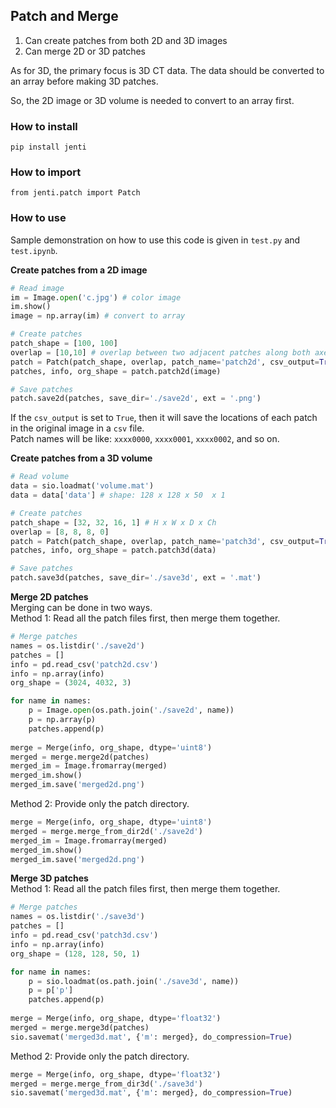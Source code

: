 ## Patch and Merge 
1. Can create patches from both 2D and 3D images
2. Can merge 2D or 3D patches 

As for 3D, the primary focus is 3D CT data. The data should be converted to an array before making 3D patches. 

So, the 2D image or 3D volume is needed to convert to an array first.

### How to install
```
pip install jenti
```

### How to import
```
from jenti.patch import Patch
```

### How to use
Sample demonstration on how to use this code is given in `test.py` and `test.ipynb`.

**Create patches from a 2D image**
```python
# Read image
im = Image.open('c.jpg') # color image
im.show()
image = np.array(im) # convert to array

# Create patches
patch_shape = [100, 100]
overlap = [10,10] # overlap between two adjacent patches along both axes
patch = Patch(patch_shape, overlap, patch_name='patch2d', csv_output=True)
patches, info, org_shape = patch.patch2d(image)

# Save patches       
patch.save2d(patches, save_dir='./save2d', ext = '.png')
```
If the `csv_output` is set to `True`, then it will save the locations of each patch 
in the original image in a `csv` file. </br>
Patch names will be like: `xxxx0000`, `xxxx0001`, `xxxx0002`, and so on.


**Create patches from a 3D volume**
```python
# Read volume
data = sio.loadmat('volume.mat')
data = data['data'] # shape: 128 x 128 x 50  x 1

# Create patches
patch_shape = [32, 32, 16, 1] # H x W x D x Ch
overlap = [8, 8, 8, 0]
patch = Patch(patch_shape, overlap, patch_name='patch3d', csv_output=True)
patches, info, org_shape = patch.patch3d(data)

# Save patches
patch.save3d(patches, save_dir='./save3d', ext = '.mat')
```

**Merge 2D patches**</br>
Merging can be done in two ways.</br>
Method 1: Read all the patch files first, then merge them together.
```python
# Merge patches
names = os.listdir('./save2d')
patches = []
info = pd.read_csv('patch2d.csv')
info = np.array(info)
org_shape = (3024, 4032, 3)

for name in names:
    p = Image.open(os.path.join('./save2d', name))
    p = np.array(p)
    patches.append(p)
    
merge = Merge(info, org_shape, dtype='uint8')
merged = merge.merge2d(patches)
merged_im = Image.fromarray(merged)
merged_im.show()
merged_im.save('merged2d.png')
```
Method 2: Provide only the patch directory.
```python
merge = Merge(info, org_shape, dtype='uint8')
merged = merge.merge_from_dir2d('./save2d') 
merged_im = Image.fromarray(merged)
merged_im.show()
merged_im.save('merged2d.png')
```
**Merge 3D patches**</br>
Method 1: Read all the patch files first, then merge them together.
```python
# Merge patches
names = os.listdir('./save3d')
patches = []
info = pd.read_csv('patch3d.csv')
info = np.array(info)
org_shape = (128, 128, 50, 1)

for name in names:
    p = sio.loadmat(os.path.join('./save3d', name))
    p = p['p']
    patches.append(p)
    
merge = Merge(info, org_shape, dtype='float32')
merged = merge.merge3d(patches)
sio.savemat('merged3d.mat', {'m': merged}, do_compression=True)
```
Method 2: Provide only the patch directory.
```python
merge = Merge(info, org_shape, dtype='float32')
merged = merge.merge_from_dir3d('./save3d') 
sio.savemat('merged3d.mat', {'m': merged}, do_compression=True)
```
